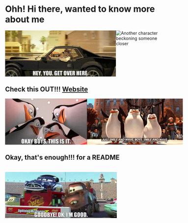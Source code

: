 # Ohh! Hi there, wanted to know more about me <br>

<div style="display: flex;">
  <img src="./REDME_assets/hey_get_over_here.gif" alt="A character waving 'hello'" style="height: 150px; object-fit: contain;">
  <img src="./REDME_assets/closer.gif" alt="Another character beckoning someone closer" style="height: 150px; object-fit: contain;">
</div>

## Check this OUT!!! [Website](https://nihar371.github.io/)


<div style="display: flex;">
  <img src="./REDME_assets/okay_boys_plan.gif" alt="A character waving 'hello'" style="height: 150px; object-fit: contain;">
  <img src="./REDME_assets/smile_and_wave_boys.gif" alt="Another character beckoning someone closer" style="height: 150px; object-fit: contain;">
</div>

## Okay, that's enough!!! for a README

<br>
<img src="./REDME_assets/goodbye_cars.gif" alt="Another character beckoning someone closer" style="height: 150px; object-fit: contain;">
